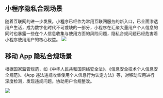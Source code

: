 

## 小程序隐私合规场景
随着互联网的进一步发展，小程序已经作为常用互联网服务的新入口，已全面渗透用户生活，成为数字化时代不可或缺的一部分，小程序在汇聚大量用户个人信息的同时也暴露一些在个人信息收集与使用方面的风险问题，隐私合规问题已经危害着小程序使用用户的核心权益。
![](https://qcloudimg.tencent-cloud.cn/raw/be42b75a88182c1b6005219533e420a8.png)
## 移动 App 隐私合规场景
根据国家监管规范，如《中华人民共和国网络安全法》、《信息安全技术个人信息安全规范》、《App 违法违规收集使用个人信息行为认定方法》等，对移动应用进行深度检测，发现违规问题，协助用户合规整改。

![](https://qcloudimg.tencent-cloud.cn/raw/58798c5706bc30f5d618627f28d7d7de.png)
